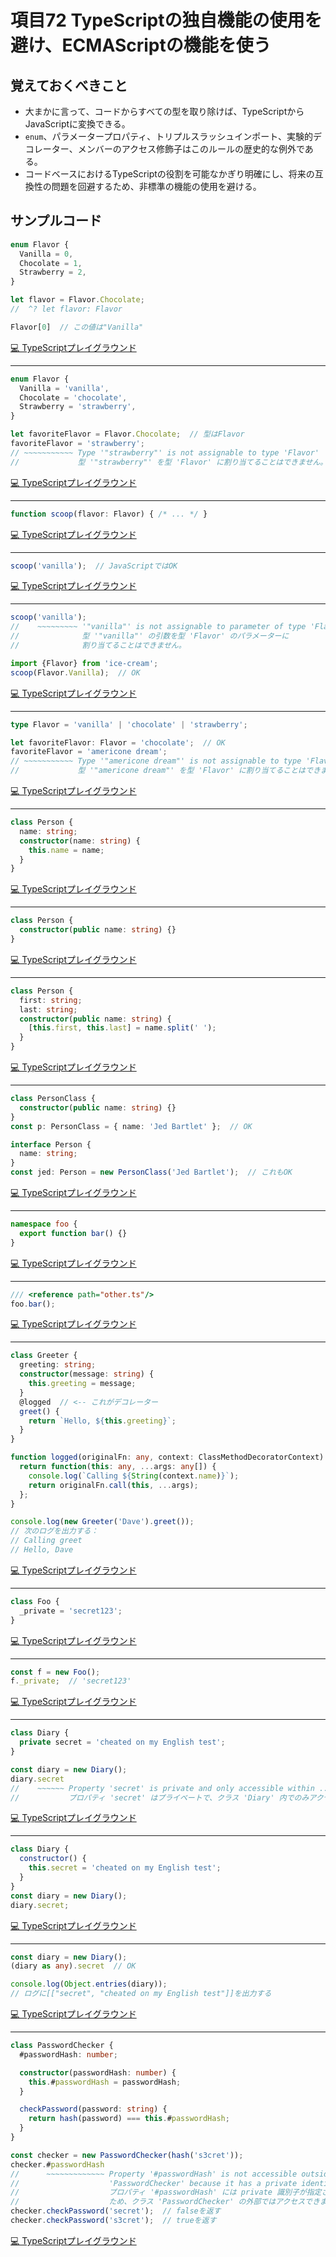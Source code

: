 # 項目72  TypeScriptの独自機能の使用を避け、ECMAScriptの機能を使う

## 覚えておくべきこと

* 大まかに言って、コードからすべての型を取り除けば、TypeScriptからJavaScriptに変換できる。
* `enum`、パラメータープロパティ、トリプルスラッシュインポート、実験的デコレーター、メンバーのアクセス修飾子はこのルールの歴史的な例外である。
* コードベースにおけるTypeScriptの役割を可能なかぎり明確にし、将来の互換性の問題を回避するため、非標準の機能の使用を避ける。

## サンプルコード

```ts
enum Flavor {
  Vanilla = 0,
  Chocolate = 1,
  Strawberry = 2,
}

let flavor = Flavor.Chocolate;
//  ^? let flavor: Flavor

Flavor[0]  // この値は"Vanilla"
```

[💻 TypeScriptプレイグラウンド](https://www.typescriptlang.org/ja/play/?ts=5.8.2#code/KYOwrgtgBAYgNgQwG4HsBOUDeAoKUBqCIAlnIlALxQAMANLlAMIAWKAxiogC7CVQCM9PAGUuaBAHcARsDRoAnnwBM9AL7ZscYFygAzRKgxV4ydADoW7Tgh4BubAHoHeAHoB+KFp37TaAFywBugaJoYA2tQAunhOUIDKDIB2DIAkCoD2DABEhCRkCGlAA)

----

```ts
enum Flavor {
  Vanilla = 'vanilla',
  Chocolate = 'chocolate',
  Strawberry = 'strawberry',
}

let favoriteFlavor = Flavor.Chocolate;  // 型はFlavor
favoriteFlavor = 'strawberry';
// ~~~~~~~~~~~ Type '"strawberry"' is not assignable to type 'Flavor'
//             型 '"strawberry"' を型 'Flavor' に割り当てることはできません。
```

[💻 TypeScriptプレイグラウンド](https://www.typescriptlang.org/ja/play/?ts=5.8.2#code/KYOwrgtgBAYgNgQwG4HsBOUDeAoKUBqCIAlnIlALxQDkSRpi1ANLlAMIAWKAxiogC7BKNbl14DgzVgGV+aBAHcARsDRoAnsOoBnOYpVr1UgL7ZscYPygAzZOmKD4djFSeo0AOk48+CQQG48AHogqEBo9UB7Bjd0bFt3B2BolxpdeWVVDWp-bBCoAD8CwqK8qAAVdQAHIWoAIlT9DPUa6ihibSgQFCsEbW1iAHMQBCULKH4UMcrqpOoc0LwFxYWwmjq9dMNmqEAkhhXqGahAawZAJyVAKIZAZX1AMwZAaIZAZQZACwYIwHMGQFkGQD8GQG0GQGSGQCAGIA)

----

```ts
function scoop(flavor: Flavor) { /* ... */ }
```

[💻 TypeScriptプレイグラウンド](https://www.typescriptlang.org/ja/play/?ts=5.8.2#code/GYVwdgxgLglg9mABAZwnOAHAFMANgQwDc4AnALkQDEDiSBKRAb0QHoAqRAOm8TZcQC+QA)

----

```js
scoop('vanilla');  // JavaScriptではOK
```

[💻 TypeScriptプレイグラウンド](https://www.typescriptlang.org/ja/play/?ts=5.8.2#code/M4Yw9mAOAUDkBuBDAdgSwDbsbAlAbgAICB6YggKUSQGUQAnVSAF0HMGQewYB5AaSA)

----

```ts
scoop('vanilla');
//    ~~~~~~~~~ '"vanilla"' is not assignable to parameter of type 'Flavor'
//              型 '"vanilla"' の引数を型 'Flavor' のパラメーターに
//              割り当てることはできません。

import {Flavor} from 'ice-cream';
scoop(Flavor.Vanilla);  // OK
```

[💻 TypeScriptプレイグラウンド](https://www.typescriptlang.org/ja/play/?ts=5.8.2#code/M4Yw9mAOAUDkBuBDAdgSwDbsbAlAbgCgB6IgAnNID9qabTYAiJNTRB2U1YU5MAF1KJgwVAHNkiAEboApqT5hSkRACdEAWxl8ZK0mABm8gJ6Q5sAGJZ4YFbGJkKjp6UDR6vSYoMWdqUB2DIFR9QAdTQCSGNwsrGw5fQEWGQEuGQEOGQB+GQH6GRMBrBntnLNJAJyVAKIZAZX1AMwZAaIZAZQZACwZAewZAcwZAWQZAPwZAbQZAZIZAIAYCAlR1SBsBAG9LRGsVAF9SfRUwdXpUEBkAWhAVGQ1YQlAIGCGRgDoANU9WfHISUgB5AGkgA)

----

```ts
type Flavor = 'vanilla' | 'chocolate' | 'strawberry';

let favoriteFlavor: Flavor = 'chocolate';  // OK
favoriteFlavor = 'americone dream';
// ~~~~~~~~~~~ Type '"americone dream"' is not assignable to type 'Flavor'
//             型 '"americone dream"' を型 'Flavor' に割り当てることはできません。
```

[💻 TypeScriptプレイグラウンド](https://www.typescriptlang.org/ja/play/?ts=5.8.2#code/C4TwDgpgBAYgNgQwG4HsBOUC8UDkSEB2AlnIjlAD64DGAFitSosBOVTgM7BoIDuARhDRoQOANwAoCXAjAoAM2ToiLeErQAuWIlQZsOOgyYIW4qFAD0FqAHkA0hMW6VENbqy4EAWyFFGBaAATNAhvcQkrKAA-GNi4qKgAFXBoHAAib19-IJDvNPIiDigCFDkEDg4iAHMCBH4ZKGAURpTcN3QcCOtzHt6ewGj1XAyfND8UAKhg0K98qEAkhkGcdrRyQGsGQCclQCiGQGV9QDMGQGiGQGUGQAsGQHsGQHMGQFkGQD8GQG0GQGSGQCAGIA)

----

```ts
class Person {
  name: string;
  constructor(name: string) {
    this.name = name;
  }
}
```

[💻 TypeScriptプレイグラウンド](https://www.typescriptlang.org/ja/play/?ts=5.8.2#code/MYGwhgzhAEAKCmAnCB7AdtA3gKGtNYAtvAFzQQAuiAlmgOYDcu0w6liArsBSogBQFiZdrToBKLMzwUAFtQgA6QfGgBefEXhM8AX2w6gA)

----

```ts
class Person {
  constructor(public name: string) {}
}
```

[💻 TypeScriptプレイグラウンド](https://www.typescriptlang.org/ja/play/?ts=5.8.2#code/MYGwhgzhAEAKCmAnCB7AdtA3gKGtY6EALogK7BEqIAUADqQEYgCWw0aYAtvAFzTGJmaAOYBKLAF9sEoA)

----

```ts
class Person {
  first: string;
  last: string;
  constructor(public name: string) {
    [this.first, this.last] = name.split(' ');
  }
}
```

[💻 TypeScriptプレイグラウンド](https://www.typescriptlang.org/ja/play/?ts=5.8.2#code/MYGwhgzhAEAKCmAnCB7AdtA3gKGtAZgJbIAuAXNBCYoWgOYDcu04VFVN9Tew6HArsBIpEACgAO-AEYhCwaGjABbeO2q06ASizM8AbRIALQhAB0RUgBpoRk6dYkAutAC8C5fFMRxskqIDk0P6a3NAAvthhQA)

----

```ts
class PersonClass {
  constructor(public name: string) {}
}
const p: PersonClass = { name: 'Jed Bartlet' };  // OK

interface Person {
  name: string;
}
const jed: Person = new PersonClass('Jed Bartlet');  // これもOK
```

[💻 TypeScriptプレイグラウンド](https://www.typescriptlang.org/ja/play/?ts=5.8.2#code/MYGwhgzhAEAKCmAnCB7AdgYXFaBvAUNNMOhAC6ICuwZKiAFAA6UBGIAlsNGmALbwAuaOUTs0AcwCUeAL745JNOWiMhCZOiyQYAXjzc+g6AHIAUvAAm0AEJhEZEPDLHoMgNxEA9J+gB5ANL4+GJkSABmYMDwcEioaHiEBvxCImLibvL4isoAVpZqsejQemjwAO4xGpjYEPRmljZ2Dk7Gkh7Q3tCAygyAMQyAQQwBQA)

----

```ts
namespace foo {
  export function bar() {}
}
```

[💻 TypeScriptプレイグラウンド](https://www.typescriptlang.org/ja/play/?ts=5.8.2#code/HYQwtgpgzgDiDGEAEAzA9mpBvAUEpEAHjGgE4AuqArsPOQJZrBIBGIpAFAJTYC+OvIA)

----

```ts
/// <reference path="other.ts"/>
foo.bar();
```

[💻 TypeScriptプレイグラウンド](https://www.typescriptlang.org/ja/play/?ts=5.8.2#code/PQgEB4CcFMDNpgOwMbVABwIYBcAWBeAIgHs8EA6bAZ0OAD4AoWY48gI00gAoBKAbiA)

----

```ts
class Greeter {
  greeting: string;
  constructor(message: string) {
    this.greeting = message;
  }
  @logged  // <-- これがデコレーター
  greet() {
    return `Hello, ${this.greeting}`;
  }
}

function logged(originalFn: any, context: ClassMethodDecoratorContext) {
  return function(this: any, ...args: any[]) {
    console.log(`Calling ${String(context.name)}`);
    return originalFn.call(this, ...args);
  };
}

console.log(new Greeter('Dave').greet());
// 次のログを出力する：
// Calling greet
// Hello, Dave
```

[💻 TypeScriptプレイグラウンド](https://www.typescriptlang.org/ja/play/?ts=5.8.2#code/MYGwhgzhAEDiBOBTRAXR9oG8BQ1oHMlUBLAO3wC5oIV4z8BuXaYAe1JvgFdgVX4AFAFtEUMPkRVO9AJRZmeFAAtiEAHSFkKetAC80EWIlM8AX2YABEK3wSAJngD0j6AB4AtO+iBlBkAxDIBkGQHGGQGaGQBuGQB+GQH6GcOZNVAE5HDw8JBQueFJoAAMACUQQawAaaAASTGVVDSJtclMsk2hzc2wAMy5SXmJ2aGtbRDsBfmJ8MjAQADFSKjBSAE9itlI0AA8UKgBhcCgAWVQlVjsAEUQ2eDA+eHX2FZRE5lT0zLaO7XYBCohpueK1X7B4fCfaAzWYAbQAundkix2BBWCBEGpegIsusxiAdGUAMq0egCRY3NSkMAiGR1GQNFKoR7QIYjYkTUhqYDo94qCA-P4AiAU5imJjNRZwhFImwCUiIADucGq6AEAHJDmAAG6IeUyKpaBK85zQQCE1oA7BkAtwyABoZAEkMgC-FQDZSoBNBkA0QyALH-sLq0QUdHEUM6XHkCqxikrVUA)

----

```js
class Foo {
  _private = 'secret123';
}
```

[💻 TypeScriptプレイグラウンド](https://www.typescriptlang.org/ja/play/?ts=5.8.2#code/MYGwhgzhAEBiD29oG8BQ1oH0AOAnAlgG5gAuAptALzQDkEZwuZJAjAEwDMNA3KgL5A)

----

```js
const f = new Foo();
f._private;  // 'secret123'
```

[💻 TypeScriptプレイグラウンド](https://www.typescriptlang.org/ja/play/?ts=5.8.2#code/MYewdgzgLgBAZjAvDMBTA7jAYiEAKASgG4AoOAOgH0AHAJwEsA3AQylSJhgHouYByCKmC1UUAIwAmAMx8gA)

----

```ts
class Diary {
  private secret = 'cheated on my English test';
}

const diary = new Diary();
diary.secret
//    ~~~~~~ Property 'secret' is private and only accessible within ... 'Diary'
//           プロパティ 'secret' はプライベートで、クラス 'Diary' 内でのみアクセスできます
```

[💻 TypeScriptプレイグラウンド](https://www.typescriptlang.org/ja/play/?ts=5.8.2#code/MYGwhgzhAEAiCWYBOBPaBvAUNaAHJ8AbmAC4Cm0EZwSZJ0AvNAOTAAWZpZAJtAPYA7aAFs0AUQEBzEPAhto5CCWYBuTAF9MmYIKXRuiVI2gCyAdziGUACgCUag8hQA6KjTqYA9J5w4AfgGB0AAKSHy4ZEgkaMxutMrQsngExOTQYAK8giBoYMDAZFDwAEYgFGbwJGzwQs51LAhOzF4+vm2+gOsMgLcMgIsMgGMMgMUMLHF0zNCA9gwdgJcMgCUMgJsMgD8MgBMMgOYMgIAMgPUMU4CdDA1WY4ChiiuAdgyA-gyARQwbgN0M2yuAsgyAfgyAmgxAA)

----

```js
class Diary {
  constructor() {
    this.secret = 'cheated on my English test';
  }
}
const diary = new Diary();
diary.secret;
```

[💻 TypeScriptプレイグラウンド](https://www.typescriptlang.org/ja/play/?ts=5.8.2#code/MYGwhgzhAEAiCWYBOBPaBvAUNawD2AdhAC5ICuwxeSAFAJQbY7TEAW8EAdBAKbBI9i0ALzQA5MFY8wxHgBNohaAFs0AUQIBzEB1YseJMQG4mAX0zn8RIXMSoR0AjwDucOynonbyFNz4DiIyA)

----

```ts
const diary = new Diary();
(diary as any).secret  // OK

console.log(Object.entries(diary));
// ログに[["secret", "cheated on my English test"]]を出力する
```

[💻 TypeScriptプレイグラウンド](https://www.typescriptlang.org/ja/play/?ts=5.8.2#code/MYewdgzgLgBAJgSwIYCcCeMC8MwFMDuMAIsugBQCUA3AFBmKoZIQxJhoUB0EuwKusGAHohMAPIBpGjVCQQAG1yd5IAOZkxAIwBWvKJ1xgoKBLgj1SHajRExAtwyAGhkDWDAG0XAIh58B7gDQx3YAALXCQoXDgYcBgAWwwAUTBVeQQIIJhw6HcAXWzAJIZAL8VAbKVATQZAaIYgA)

----

```ts
class PasswordChecker {
  #passwordHash: number;

  constructor(passwordHash: number) {
    this.#passwordHash = passwordHash;
  }

  checkPassword(password: string) {
    return hash(password) === this.#passwordHash;
  }
}

const checker = new PasswordChecker(hash('s3cret'));
checker.#passwordHash
//      ~~~~~~~~~~~~~ Property '#passwordHash' is not accessible outside class
//                    'PasswordChecker' because it has a private identifier.
//                    プロパティ '#passwordHash' には private 識別子が指定されている
//                    ため、クラス 'PasswordChecker' の外部ではアクセスできません。
checker.checkPassword('secret');  // falseを返す
checker.checkPassword('s3cret');  // trueを返す
```

[💻 TypeScriptプレイグラウンド](https://www.typescriptlang.org/ja/play/?ts=5.8.2#code/MYGwhgzhAEAKkQO4HsBOATAwgCwKbAGtdVoBvAKGmgGIAHBFDACUmwC5oA7AVwFsAjYgG5ylaMGScIAF1Tdg0tAAp6URuhYR2XPoNQBKMmKrTsASwgA6OgzQbW0ALzRVSO5uwiqAX1FVgeITwanYqthgcMqhmnADmhhRUVKi40tyonNDYrGEhGIaOhdCmFtau6h5e0L6+5BJS0uKBRCTOnLiIcOFYzcRK2VpKAOQQAMzAKdJD+voiAfgtZd0e5AD0q0lJAH47u3u7cKjItMTSAJ7QQzZ59lpD0BZcyI1gwMC4UGb8ILjQyNzSCBmdC-UAINYbTZQ6GbIbBNwYHALYj3QTAMDcCC-MyNAbQMAuaIANzA0mxIM40jMADMzMRLBCYUyoYB1hkAtwyARYZAGMMgGKGS7XBG3bD3QDWDIB7BkJZhJZOggA1owCkSoAFbUAMgyAcGNAFnagFUGQAxDIAzBkAIgyAaIZGczTYB9BkAgQyAQAZAPUMgEuGQCdDJd4eokYQUdBAHYMgDRNQAXCYBzBjFgCKGG2AboYHf7ALIMgD8GQDaDIBkhkAQAx1XqoSzzILdYZYiapaZCKjraDUsAgLGAJIZACvxgE0GFPItMZggu0IjcaTfOFjaybi4KvVoA)
